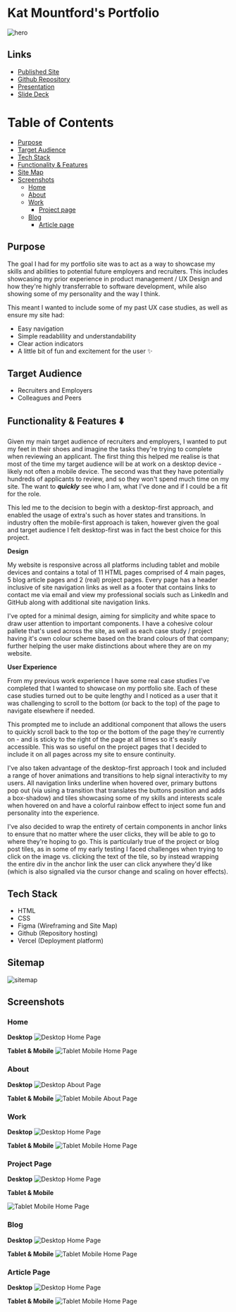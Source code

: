 # Kat Mountford's Portfolio
![hero](/docs/desktop/desktop-screenshots/desktop-hero.png)

## Links
- [Published Site](https://www.katmountford.com/)
- [Github Repository](https://github.com/kvtrice/portfolio)
- [Presentation]()
- [Slide Deck](https://www.canva.com/design/DAFvzfs3yE8/XfjWeZUa0EjXEl-KTm1n6Q/view?utm_content=DAFvzfs3yE8&utm_campaign=designshare&utm_medium=link&utm_source=publishsharelink)

# Table of Contents
- [Purpose](#purpose)
- [Target Audience](#target-audience)
- [Tech Stack](#tech-stack)
- [Functionality & Features](#functionality)
- [Site Map](#site-map)
- [Screenshots](#screenshots)
  - [Home](#home)
  - [About](#about)
  - [Work](#work)
    - [Project page](#project-page)
  - [Blog](#blog)
    - [Article page](#article-page)

## Purpose <div id="purpose"/>
The goal I had for my portfolio site was to act as a way to showcase my skills and abilities to potential future employers and recruiters. This includes showcasing my prior experience in product management / UX Design and how they're highly transferrable to software development, while also showing some of my personality and the way I think.

This meant I wanted to include some of my past UX case studies, as well as ensure my site had:
- Easy navigation
- Simple readablility and understandability
- Clear action indicators
- A little bit of fun and excitement for the user ✨

## Target Audience <div id="target-audience"/>
- Recruiters and Employers 
- Colleagues and Peers

## Functionality & Features ⬇️ <div id="functionality"/>

Given my main target audience of recruiters and employers, I wanted to put my feet in their shoes and imagine the tasks they're trying to complete when reviewing an applicant. The first thing this helped me realise is that most of the time my target audience will be at work on a desktop device - likely not often a mobile device. The second was that they have potentially hundreds of applicants to review, and so they won't spend much time on my site. The want to **_quickly_** see who I am, what I've done and if I could be a fit for the role.

This led me to the decision to begin with a desktop-first approach, and enabled the usage of extra's such as hover states and transitions. In industry often the mobile-first approach is taken, however given the goal and target audience I felt desktop-first was in fact the best choice for this project.

**Design**

My website is responsive across all platforms including tablet and mobile devices and contains a total of 11 HTML pages comprised of 4 main pages, 5 blog article pages and 2 (real) project pages. Every page has a header inclusive of site navigation links as well as a footer that contains links to contact me via email and view my professional socials such as LinkedIn and GitHub along with additional site navigation links. 

I've opted for a minimal design, aiming for simplicity and white space to draw user attention to important components. I have a cohesive colour pallete that's used across the site, as well as each case study / project having it's own colour scheme based on the brand colours of that company; further helping the user make distinctions about where they are on my website.

**User Experience**

From my previous work experience I have some real case studies I've completed that I wanted to showcase on my portfolio site. Each of these case studies turned out to be quite lengthy and I noticed as a user that it was challenging to scroll to the bottom (or back to the top) of the page to navigate elsewhere if needed. 

This prompted me to include an additional component that allows the users to quickly scroll back to the top or the bottom of the page they're currently on - and is sticky to the right of the page at all times so it's easily accessible. This was so useful on the project pages that I decided to include it on all pages across my site to ensure continuity.

I've also taken advantage of the desktop-first approach I took and included a range of hover animations and transitions to help signal interactivity to my users. All navigation links underline when hovered over, primary buttons pop out (via using a transition that translates the buttons position and adds a box-shadow) and tiles showcasing some of my skills and interests scale when hovered on and have a colorful rainbow effect to inject some fun and personality into the experience.

I've also decided to wrap the entirety of certain components in anchor links to ensure that no matter where the user clicks, they will be able to go to where they're hoping to go. This is particularly true of the project or blog post tiles, as in some of my early testing I faced challenges when trying to click on the image vs. clicking the text of the tile, so by instead wrapping the entire div in the anchor link the user can click anywhere they'd like (which is also signalled via the cursor change and scaling on hover effects).


## Tech Stack <div id="tech-stack"/>
- HTML
- CSS
- Figma (Wireframing and Site Map)
- Github (Repository hosting)
- Vercel (Deployment platform)

## Sitemap <div id="site-map"/>
![sitemap](/docs/site-map.jpg)

## Screenshots <div id="screenshots"/>

### Home <div id="home"/>
**Desktop**
![Desktop Home Page](/docs/desktop/desktop-screenshots/desktop-full-home.png)

**Tablet & Mobile**
![Tablet Mobile Home Page](/docs/tablet-mobile/tablet-mobile-home.png)


### About <div id="about"/>
**Desktop**
![Desktop About Page](/docs/desktop/desktop-screenshots/desktop-full-about.png)

**Tablet & Mobile**
![Tablet Mobile About Page](/docs/tablet-mobile/tablet-mobile-about.png)


### Work <div id="work"/>
**Desktop**
![Desktop Home Page](/docs/desktop/desktop-screenshots/desktop-full-work.png)

**Tablet & Mobile**
![Tablet Mobile Home Page](/docs/tablet-mobile/tablet-mobile-work.png)


### Project Page <div id="project-page"/>
**Desktop**
![Desktop Home Page](/docs/desktop/desktop-screenshots/desktop-full-project.png)

**Tablet & Mobile**

![Tablet Mobile Home Page](/docs/tablet-mobile/tablet-mobile-project.png)


### Blog <div id="blog"/>
**Desktop**
![Desktop Home Page](/docs/desktop/desktop-screenshots/desktop-full-blog.png)

**Tablet & Mobile**
![Tablet Mobile Home Page](/docs/tablet-mobile/tablet-mobile-blog.png)


### Article Page <div id="article-page"/>
**Desktop**
![Desktop Home Page](/docs/desktop/desktop-screenshots/desktop-full-article.png)

**Tablet & Mobile**
![Tablet Mobile Home Page](/docs/tablet-mobile/tablet-mobile-article.png)



